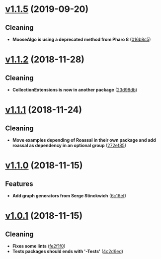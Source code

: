 # [v1.1.5](https://github.com/moosetechnology/MooseAlgos/compare/v1.1.4...v1.1.5) (2019-09-20)


## Cleaning

* **MooseAlgo is using a deprecated method from Pharo 8** ([016b8c5](https://github.com/moosetechnology/MooseAlgos/commit/016b8c56cea3dca15377dd52d0e6bd4428ee74a5))

# [v1.1.2](https://github.com/moosetechnology/MooseAlgos/compare/v1.1.1...v1.1.2) (2018-11-28)


## Cleaning

* **CollectionExtensions is now in another package** ([23d98db](https://github.com/moosetechnology/MooseAlgos/commit/23d98db9c99bbe3ea522542a2620e5446b95ee89))

# [v1.1.1](https://github.com/moosetechnology/MooseAlgos/compare/v1.1.0...v1.1.1) (2018-11-24)

## Cleaning

* **Move examples depending of Roassal in their own package and add roassal as dependency in an optional group** ([272ef85](https://github.com/moosetechnology/MooseAlgos/commit/272ef85b2d5f0d972a947895cf23ce1eb6f6e5c8))

# [v1.1.0](https://github.com/moosetechnology/MooseAlgos/compare/v1.0.1...v1.1.0) (2018-11-15)


## Features

* **Add graph generators from Serge Stinckwich** ([6c16ef](https://github.com/moosetechnology/MooseAlgos/commit/6c16ef2dc200693b05fb7c5709d10ff30340919d))

# [v1.0.1](https://github.com/moosetechnology/MooseAlgos/compare/v1.0.0...v1.0.1) (2018-11-15)


## Cleaning

* **Fixes some lints** ([fe2f1f0](https://github.com/moosetechnology/MooseAlgos/commit/fe2f1f0f61149dd436fec6ef05d26925779ef424))
* **Tests packages should ends with '-Tests'** ([4c2d6ed](https://github.com/moosetechnology/MooseAlgos/commit/4c2d6ed739eddbf81a4b7b9475bc3927d2f4bf3e))

